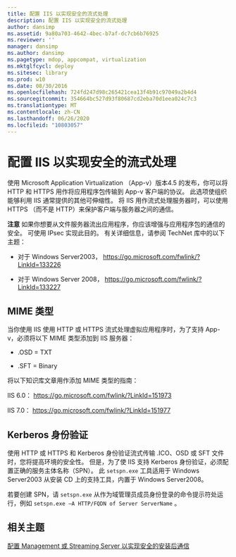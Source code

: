 ```yaml
---
title: 配置 IIS 以实现安全的流式处理
description: 配置 IIS 以实现安全的流式处理
author: dansimp
ms.assetid: 9a80a703-4642-4bec-b7af-dc7cb6b76925
ms.reviewer: ''
manager: dansimp
ms.author: dansimp
ms.pagetype: mdop, appcompat, virtualization
ms.mktglfcycl: deploy
ms.sitesec: library
ms.prod: w10
ms.date: 08/30/2016
ms.openlocfilehash: 724fd247d98c265421cea13f4b91c97049a2b4d4
ms.sourcegitcommit: 354664bc527d93f80687cd2eba70d1eea024c7c3
ms.translationtype: MT
ms.contentlocale: zh-CN
ms.lasthandoff: 06/26/2020
ms.locfileid: "10803057"
---
```

# 配置 IIS 以实现安全的流式处理


使用 Microsoft Application Virtualization （App-v）版本4.5 的发布，你可以将 HTTP 和 HTTPS 用作将应用程序包传输到 App-v 客户端的协议。 此选项使组织能够利用 IIS 通常提供的其他可伸缩性。 将 IIS 用作流式处理服务器时，可以使用 HTTPS （而不是 HTTP）来保护客户端与服务器之间的通信。

**注意** 如果你想要从文件服务器流出应用程序，你应该增强与应用程序包的通信的安全。 可使用 IPsec 实现此目的。 有关详细信息，请参阅 TechNet 库中的以下主题：

-   对于 Windows Server2003， <https://go.microsoft.com/fwlink/?LinkId=133226>

-   对于 Windows Server 2008， <https://go.microsoft.com/fwlink/?LinkId=133227>

 

## MIME 类型


当你使用 IIS 使用 HTTP 或 HTTPS 流式处理虚拟应用程序时，为了支持 App-v，必须将以下 MIME 类型添加到 IIS 服务器：

-   .OSD = TXT

-   .SFT = Binary

将以下知识库文章用作添加 MIME 类型的指南：

IIS 6.0： <https://go.microsoft.com/fwlink/?LinkId=151973>

IIS 7.0： <https://go.microsoft.com/fwlink/?LinkId=151977>

## Kerberos 身份验证


使用 HTTP 或 HTTPS 和 Kerberos 身份验证流式传输 .ICO、OSD 或 SFT 文件时，您将提高环境的安全性。 但是，为了使 IIS 支持 Kerberos 身份验证，必须配置正确的服务主体名称（SPN）。 此 `setspn.exe` 工具适用于 Windows Server2003 从安装 CD 上的支持工具，内置于 Windows Server2008。

若要创建 SPN，请 `setspn.exe` 从作为域管理员成员身份登录的命令提示符处运行，例如 `setspn.exe –A HTTP/FQDN of Server ServerName` 。

## 相关主题


[配置 Management 或 Streaming Server 以实现安全的安装后通信](configuring-management-or-streaming-server-for-secure-communications-post-installation.md)

 

 





